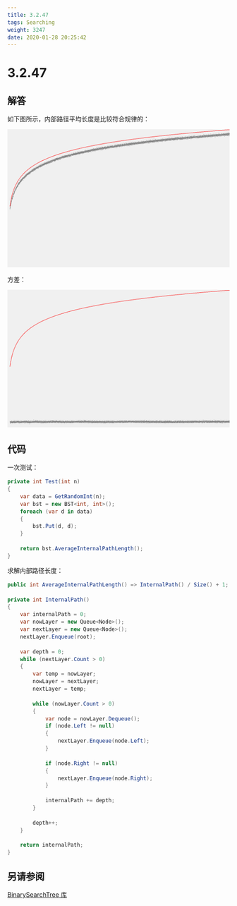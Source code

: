 ```yaml
---
title: 3.2.47
tags: Searching
weight: 3247
date: 2020-01-28 20:25:42
---
```


# 3.2.47


## 解答

如下图所示，内部路径平均长度是比较符合规律的：

![](/resources/3-2-47/1.png)

方差：

![](/resources/3-2-47/2.png)

## 代码

一次测试：

```csharp
private int Test(int n)
{
    var data = GetRandomInt(n);
    var bst = new BST<int, int>();
    foreach (var d in data)
    {
        bst.Put(d, d);
    }

    return bst.AverageInternalPathLength();
}
```

求解内部路径长度：

```csharp
public int AverageInternalPathLength() => InternalPath() / Size() + 1;

private int InternalPath()
{
    var internalPath = 0;
    var nowLayer = new Queue<Node>();
    var nextLayer = new Queue<Node>();
    nextLayer.Enqueue(root);

    var depth = 0;
    while (nextLayer.Count > 0)
    {
        var temp = nowLayer;
        nowLayer = nextLayer;
        nextLayer = temp;

        while (nowLayer.Count > 0)
        {
            var node = nowLayer.Dequeue();
            if (node.Left != null)
            {
                nextLayer.Enqueue(node.Left);
            }

            if (node.Right != null)
            {
                nextLayer.Enqueue(node.Right);
            }

            internalPath += depth;
        }

        depth++;
    }

    return internalPath;
}
```



## 另请参阅

[BinarySearchTree 库](https://github.com/ikesnowy/Algorithms-4th-Edition-in-Csharp/tree/master/3%20Searching/3.2/BinarySearchTree)
